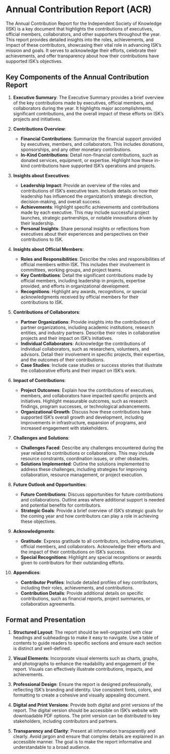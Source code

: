 # Annual Contribution Report (ACR)
The Annual Contribution Report for the Independent Society of Knowledge (ISK) is a key document that highlights the contributions of executives, official members, collaborators, and other supporters throughout the year. This report provides detailed insights into the roles, achievements, and impact of these contributors, showcasing their vital role in advancing ISK’s mission and goals. It serves to acknowledge their efforts, celebrate their achievements, and offer transparency about how their contributions have supported ISK’s objectives.

## Key Components of the Annual Contribution Report

1. **Executive Summary**:
   The Executive Summary provides a brief overview of the key contributions made by executives, official members, and collaborators during the year. It highlights major accomplishments, significant contributions, and the overall impact of these efforts on ISK’s projects and initiatives.

2. **Contributions Overview**:
    - **Financial Contributions**: Summarize the financial support provided by executives, members, and collaborators. This includes donations, sponsorships, and any other monetary contributions.
    - **In-Kind Contributions**: Detail non-financial contributions, such as donated services, equipment, or expertise. Highlight how these in-kind contributions have supported ISK’s operations and projects.

3. **Insights about Executives**:
    - **Leadership Impact**: Provide an overview of the roles and contributions of ISK’s executive team. Include details on how their leadership has influenced the organization’s strategic direction, decision-making, and overall success.
    - **Achievements**: Highlight specific achievements and contributions made by each executive. This may include successful project launches, strategic partnerships, or notable innovations driven by their leadership.
    - **Personal Insights**: Share personal insights or reflections from executives about their experiences and perspectives on their contributions to ISK.

4. **Insights about Official Members**:
    - **Roles and Responsibilities**: Describe the roles and responsibilities of official members within ISK. This includes their involvement in committees, working groups, and project teams.
    - **Key Contributions**: Detail the significant contributions made by official members, including leadership in projects, expertise provided, and efforts in organizational development.
    - **Recognitions**: Highlight any awards, recognitions, or special acknowledgments received by official members for their contributions to ISK.

5. **Contributions of Collaborators**:
    - **Partner Organizations**: Provide insights into the contributions of partner organizations, including academic institutions, research entities, and industry partners. Describe their roles in collaborative projects and their impact on ISK’s initiatives.
    - **Individual Collaborators**: Acknowledge the contributions of individual collaborators, such as researchers, volunteers, and advisors. Detail their involvement in specific projects, their expertise, and the outcomes of their contributions.
    - **Case Studies**: Include case studies or success stories that illustrate the collaborative efforts and their impact on ISK’s work.

6. **Impact of Contributions**:
    - **Project Outcomes**: Explain how the contributions of executives, members, and collaborators have impacted specific projects and initiatives. Highlight measurable outcomes, such as research findings, program successes, or technological advancements.
    - **Organizational Growth**: Discuss how these contributions have supported ISK’s overall growth and development, including improvements in infrastructure, expansion of programs, and increased engagement with stakeholders.

7. **Challenges and Solutions**:
    - **Challenges Faced**: Describe any challenges encountered during the year related to contributions or collaborations. This may include resource constraints, coordination issues, or other obstacles.
    - **Solutions Implemented**: Outline the solutions implemented to address these challenges, including strategies for improving collaboration, resource management, or project execution.

8. **Future Outlook and Opportunities**:
    - **Future Contributions**: Discuss opportunities for future contributions and collaborations. Outline areas where additional support is needed and potential benefits for contributors.
    - **Strategic Goals**: Provide a brief overview of ISK’s strategic goals for the coming year and how contributors can play a role in achieving these objectives.

9. **Acknowledgments**:
    - **Gratitude**: Express gratitude to all contributors, including executives, official members, and collaborators. Acknowledge their efforts and the impact of their contributions on ISK’s success.
    - **Special Recognitions**: Highlight any special recognitions or awards given to contributors for their outstanding efforts.

10. **Appendices**:
    - **Contributor Profiles**: Include detailed profiles of key contributors, including their roles, achievements, and contributions.
    - **Contribution Details**: Provide additional details on specific contributions, such as financial reports, project summaries, or collaboration agreements.

## Format and Presentation

1. **Structured Layout**:
   The report should be well-organized with clear headings and subheadings to make it easy to navigate. Use a table of contents to guide readers to specific sections and ensure each section is distinct and well-defined.

2. **Visual Elements**:
   Incorporate visual elements such as charts, graphs, and photographs to enhance the readability and engagement of the report. Visuals can effectively illustrate contributions, impacts, and achievements.

3. **Professional Design**:
   Ensure the report is designed professionally, reflecting ISK’s branding and identity. Use consistent fonts, colors, and formatting to create a cohesive and visually appealing document.

4. **Digital and Print Versions**:
   Provide both digital and print versions of the report. The digital version should be accessible on ISK’s website with downloadable PDF options. The print version can be distributed to key stakeholders, including contributors and partners.

5. **Transparency and Clarity**:
   Present all information transparently and clearly. Avoid jargon and ensure that complex details are explained in an accessible manner. The goal is to make the report informative and understandable to a broad audience.

